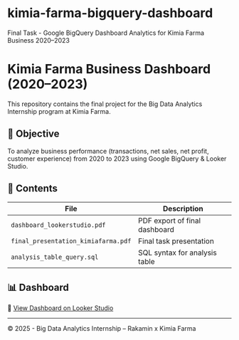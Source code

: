 # kimia-farma-bigquery-dashboard
Final Task - Google BigQuery Dashboard Analytics for Kimia Farma Business 2020–2023
# Kimia Farma Business Dashboard (2020–2023)

This repository contains the final project for the Big Data Analytics Internship program at Kimia Farma.

## 🎯 Objective
To analyze business performance (transactions, net sales, net profit, customer experience) from 2020 to 2023 using Google BigQuery & Looker Studio.

## 📁 Contents

| File | Description |
|------|-------------|
| `dashboard_lookerstudio.pdf` | PDF export of final dashboard |
| `final_presentation_kimiafarma.pdf` | Final task presentation |
| `analysis_table_query.sql` | SQL syntax for analysis table |


## 📊 Dashboard
🔗 [View Dashboard on Looker Studio](https://lookerstudio.google.com/reporting/4d490c95-c00b-422a-803d-b177545bc812)


---

© 2025 - Big Data Analytics Internship – Rakamin x Kimia Farma
